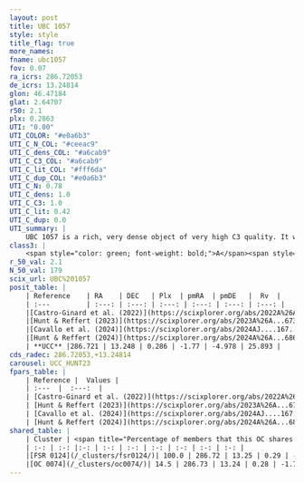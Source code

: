 ```yaml
---
layout: post
title: UBC 1057
style: style
title_flag: true
more_names: 
fname: ubc1057
fov: 0.07
ra_icrs: 286.72053
de_icrs: 13.24814
glon: 46.47184
glat: 2.64707
r50: 2.1
plx: 0.2863
UTI: "0.00"
UTI_COLOR: "#e0a6b3"
UTI_C_N_COL: "#ceeac9"
UTI_C_dens_COL: "#a6cab9"
UTI_C_C3_COL: "#a6cab9"
UTI_C_lit_COL: "#fff6da"
UTI_C_dup_COL: "#e0a6b3"
UTI_C_N: 0.78
UTI_C_dens: 1.0
UTI_C_C3: 1.0
UTI_C_lit: 0.42
UTI_C_dup: 0.0
UTI_summary: |
    UBC 1057 is a rich, very dense object of very high C3 quality. It was recently reported in the literature.<br><br><span style="color: #99180f; font-weight: bold;">Warning: </span>This is very likely a duplicate object, which shares a large percentage of members with at least one previously reported entry.
class3: |
    <span style="color: green; font-weight: bold;">A</span><span style="color: green; font-weight: bold;">A</span>
r_50_val: 2.1
N_50_val: 179
scix_url: UBC%201057
posit_table: |
    | Reference    | RA    | DEC   | Plx  | pmRA  | pmDE   |  Rv  |
    | :---         | :---: | :---: | :---: | :---: | :---: | :---: |
    |[Castro-Ginard et al. (2022)](https://scixplorer.org/abs/2022A%26A...661A.118C) | 286.72 | 13.25 | 0.29 | -1.77 | -4.98 | -17.64 |
    |[Hunt & Reffert (2023)](https://scixplorer.org/abs/2023A%26A...673A.114H) | 286.722 | 13.25 | 0.291 | -1.769 | -4.974 | 25.721 |
    |[Cavallo et al. (2024)](https://scixplorer.org/abs/2024AJ....167...12C) | 286.72 | 13.25 | 0.288 | -- | -- | -- |
    |[Hunt & Reffert (2024)](https://scixplorer.org/abs/2024A%26A...686A..42H) | 286.722 | 13.25 | 0.291 | -1.769 | -4.974 | 25.721 |
    | **UCC** |286.721 | 13.248 | 0.286 | -1.77 | -4.978 | 25.893 | 
cds_radec: 286.72053,+13.24814
carousel: UCC_HUNT23
fpars_table: |
    | Reference |  Values |
    | :---  |  :---:  |
    | [Castro-Ginard et al. (2022)](https://scixplorer.org/abs/2022A%26A...661A.118C) | `AV=3.092, Dist=3209, logAge=8.831` |
    | [Hunt & Reffert (2023)](https://scixplorer.org/abs/2023A%26A...673A.114H) | `AV50=4.234, diffAV50=2.48, MOD50=12.451, logAge50=8.472` |
    | [Cavallo et al. (2024)](https://scixplorer.org/abs/2024AJ....167...12C) | `AV50=4.32, dMod50=12.86, logAge50=8.35, [Fe/H]50=-0.03` |
    | [Hunt & Reffert (2024)](https://scixplorer.org/abs/2024A%26A...686A..42H) | `MassJ=2877.72` |
shared_table: |
    | Cluster | <span title="Percentage of members that this OC shares with the ones listed">%</span>   | RA   | DEC   | Plx   | pmRA  | pmDE  | Rv | UTI |
    | :-: | :-: |:-: | :-: | :-: | :-: | :-: | :-: | :-: |
    |[FSR 0124](/_clusters/fsr0124/)| 100.0 | 286.72 | 13.25 | 0.29 | -1.78 | -4.98 | 26.47 |0.73 |
    |[OC 0074](/_clusters/oc0074/)| 14.5 | 286.73 | 13.24 | 0.28 | -1.76 | -4.97 | 25.16 |0.0 |
---
```

